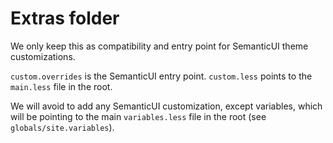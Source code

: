# Extras folder

We only keep this as compatibility and entry point for SemanticUI theme customizations.

`custom.overrides` is the SemanticUI entry point.
`custom.less` points to the `main.less` file in the root.

We will avoid to add any SemanticUI customization, except variables, which will be pointing to the main `variables.less` file in the root (see `globals/site.variables`).
